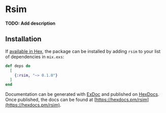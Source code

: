 # Rsim

**TODO: Add description**

## Installation

If [available in Hex](https://hex.pm/docs/publish), the package can be installed
by adding `rsim` to your list of dependencies in `mix.exs`:

```elixir
def deps do
  [
    {:rsim, "~> 0.1.0"}
  ]
end
```

Documentation can be generated with [ExDoc](https://github.com/elixir-lang/ex_doc)
and published on [HexDocs](https://hexdocs.pm). Once published, the docs can
be found at [https://hexdocs.pm/rsim](https://hexdocs.pm/rsim).

